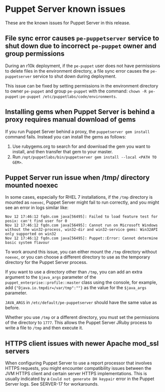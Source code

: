 # Puppet Server known issues

These are the known issues for Puppet Server in this release.

## File sync error causes `pe-puppetserver` service to shut down due to incorrect `pe-puppet` owner and group permissions

During an r10k deployment, if the `pe-puppet` user does not have permissions to delete files in the environment directory, a file sync error causes the `pe-puppetserver` service to shut down during deployment.

This issue can be fixed by setting permissions in the environment directory to owner `pe-puppet` and group `pe-puppet` with the command: `chown -R pe-puppet:pe-puppet /etc/puppetlabs/code/environments`.

## Installing gems when Puppet Server is behind a proxy requires manual download of gems

If you run Puppet Server behind a proxy, the `puppetserver gem install` command fails. Instead you can install the gems as follows:

1.  Use rubygems.org to search for and download the gem you want to install, and then transfer that gem to your master.
2.  Run `/opt/puppetlabs/bin/puppetserver gem install --local <PATH TO GEM>`.

## Puppet Server run issue when /tmp/ directory mounted noexec

In some cases, especially for RHEL 7 installations, if the `/tmp` directory is mounted as `noexec`, Puppet Server might fail to run correctly, and you might see an error in logs similar like:

```
Nov 12 17:46:12 fqdn.com java[56495]: Failed to load feature test for posix: can't find user for 0
Nov 12 17:46:12 fqdn.com java[56495]: Cannot run on Microsoft Windows without the win32-process, win32-dir and win32-service gems: Win32API only supported on win32
Nov 12 17:46:12 fqdn.com java[56495]: Puppet::Error: Cannot determine basic system flavour
```

To work around this issue, you can either mount the `/tmp` directory without `noexec`, or you can choose a different directory to use as the temporary directory for the Puppet Server process.

If you want to use a directory other than `/tmp`, you can add an extra argument to the `$java_args` parameter of the `puppet_enterprise::profile::master` class using the console, for example, add `{"Djava.io.tmpdir=/var/tmp":""}` as the value for the `$java_args` parameter.

`JAVA_ARGS` in `/etc/default/pe-puppetserver` should have the same value as before.

Whether you use `/tmp` or a different directory, you must set the permissions of the directory to `1777`. This allows the Puppet Server JRuby process to write a file to `/tmp` and then execute it.

## HTTPS client issues with newer Apache mod\_ssl servers

When configuring Puppet Server to use a report processor that involves HTTPS requests, you might encounter compatibility issues between the JVM HTTPS client and certain server HTTPS implementations. This is usually indicated by a `Could not generate DH keypair` error in the Puppet Server logs. See SERVER-17 for workarounds.

